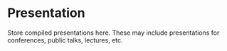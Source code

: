 # Presentation

Store compiled presentations here. These may include presentations for conferences, public talks, lectures, etc.
